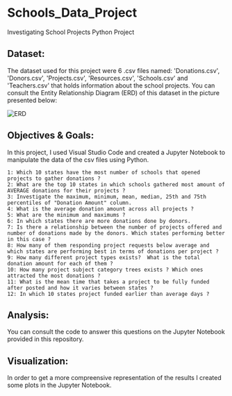 # Schools_Data_Project
Investigating School Projects Python Project

## Dataset:

The dataset used for this project were 6 .csv files named: 'Donations.csv', 'Donors.csv', 'Projects.csv', 'Resources.csv', 'Schools.csv' and 'Teachers.csv' that holds information about the school projects. You can consult the Entity Relationship Diagram (ERD) of this dataset in the picture presented below: 

![ERD](https://github.com/fabiogoncalves27/School_Data_Project/assets/152866565/48074470-3298-4da9-a23d-7e181a550f75)


## Objectives & Goals:

In this project, I used Visual Studio Code and created a Jupyter Notebook to manipulate the data of the csv files using Python.

    1: Which 10 states have the most number of schools that opened projects to gather donations ? 
    2: What are the top 10 states in which schools gathered most amount of AVERAGE donations for their projects ? 
    3: Investigate the maximum, minimum, mean, median, 25th and 75th percentiles of "Donation Amount" column. 
    4: What is the average donation amount across all projects ? 
    5: What are the minimum and maximums ?
    6: In which states there are more donations done by donors. 
    7: Is there a relationship between the number of projects offered and number of donations made by the donors. Which states performing better in this case ? 
    8: How many of them responding project requests below average and which states are performing best in terms of donations per project ? 
    9: How many different project types exists?  What is the total donation amount for each of them ? 
    10: How many project subject category trees exists ? Which ones attracted the most donations ? 
    11: What is the mean time that takes a project to be fully funded after posted and how it varies between states ?
    12: In which 10 states project funded earlier than average days ?
 
## Analysis:

You can consult the code to answer this questions on the Jupyter Notebook provided in this repository.

## Visualization:

In order to get a more compreensive representation of the results I created some plots in the Jupyter Notebook.

